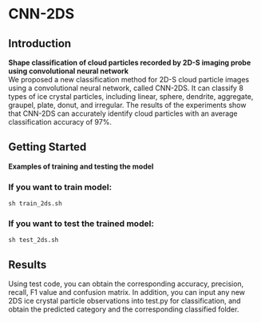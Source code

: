 # CNN-2DS
## Introduction
__Shape classification of cloud particles recorded by 2D-S imaging probe using convolutional neural network__<br />
We proposed a new classification method for 2D-S cloud particle images using a convolutional neural network, called CNN-2DS. It can classify 8 types of ice crystal particles, including linear, sphere, dendrite, aggregate, graupel, plate, donut, and irregular. The results of the experiments show that CNN-2DS can accurately identify cloud particles with an average classification accuracy of 97%.

## Getting Started
__Examples of training and testing the model__<br />
### If you want to train model:<br />
```
sh train_2ds.sh
```
### If you want to test the trained model:<br />
```
sh test_2ds.sh
```
## Results
Using test code, you can obtain the corresponding accuracy, precision, recall, F1 value and confusion matrix. In addition, you can input any new 2DS ice crystal particle observations into test.py for classification, and obtain the predicted category and the corresponding classified folder.
